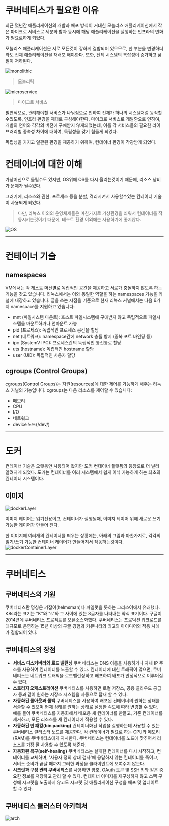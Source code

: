 # 쿠버네티스가 필요한 이유
최근 몇년간 애플리케이션의 개발과 배포 방식이 거대한 모놀리스 애플리케이션에서 작은 마이크로 서비스로 세분화 함과 동시에 해당 애플리케이션을 실행하는 인프라의 변화가 필요로하게 되었다.

모놀리스 애플리케이션은 서로 모든것이 강하게 결합되어 있으므로,
한 부분을 변경하더라도 전체 애플리케이션을 재배포 해야한다.
또한, 전체 시스템의 복잡성이 증가하고 품질이 저하된다.

![monolithic](https://www.nginx.com/wp-content/uploads/2016/04/Richardson-microservices-part1-1_monolithic-architecture.png)
> 모놀리틱 

![microservice](https://www.nginx.com/wp-content/uploads/2016/04/Richardson-microservices-part1-2_microservices-architecture.png)
> 마이크로 서비스

필연적으로, 관리해야할 서비스가 나눠짐으로 인하여 전체가 하나의 시스템처럼 동작할수있도록, 인프라 환경을 제대로 구성해야한다.
마이크로 서비스로 개발함으로 인하여, 개발의 언어와 각각의 버전에 구애받지 않게되었는데, 이를 각 서비스들의 필요한 라이브러리별 종속성 차이에 대하여, 독립성을 갖기 힘들게 되었다.

독립성을 가지고 일관된 환경을 제공하기 위하여, 컨테이너 환경이 각광받게 되었다.

# 컨테이너에 대한 이해
가상머신으로 돌릴수도 있지만, OS위에 OS를 다시 올리는것이기 때문에, 리소스 낭비가 문제가 될수있다.

그러기에, 리소스와 권한, 프로세스 등을 분할, 격리시켜서 사용할수있는 컨테이너 기술이 사용되게 되었다.

> 다만, 리눅스 이외의 운영체제들은 마찬가지로 가상환경을 띄워서 컨테이너를 작동시키는것이기 때문에, 테스트 환경 이외에는 사용하기에 좋지않다.

![OS](https://img1.daumcdn.net/thumb/R1280x0/?scode=mtistory2&fname=https%3A%2F%2Fblog.kakaocdn.net%2Fdn%2FuuYUo%2Fbtq98tGinm8%2FmPxJoOkVf5z877gOswoLeK%2Fimg.png)

---------------


# 컨테이너 기술
## namespaces
VM에서는 각 게스트 머신별로 독립적인 공간을 제공하고 서로가 충돌하지 않도록 하는 기능을 갖고 있습니다. 리눅스에서는 이와 동일한 역할을 하는 namespaces 기능을 커널에 내장하고 있습니다. 글을 쓰는 시점을 기준으로 현재 리눅스 커널에서는 다음 6가 지 namespace를 지원하고 있습니다:

- mnt (파일시스템 마운트): 호스트 파일시스템에 구애받지 않고 독립적으로 파일시스템을 마운트하거나 언마운트 가능
- pid (프로세스): 독립적인 프로세스 공간을 할당
- net (네트워크): namespace간에 network 충돌 방지 (중복 포트 바인딩 등)
- ipc (SystemV IPC): 프로세스간의 독립적인 통신통로 할당
- uts (hostname): 독립적인 hostname 할당
- user (UID): 독립적인 사용자 할당


## cgroups (Control Groups)
cgroups(Control Groups)는 자원(resources)에 대한 제어를 가능하게 해주는 리눅스 커널의 기능입니다. cgroups는 다음 리소스를 제어할 수 있습니다:

- 메모리
- CPU
- I/O
- 네트워크
- device 노드(/dev/)


---------------

# 도커
컨테이너 기술은 오랫동안 사용되어 왔지만 도커 컨테이너 플랫폼의 등장으로 더 널리 알려지게 되었다.
도커는 컨테이너를 여러 시스템에서 쉽게 이식 가능하게 하는 최초의 컨테이너 시스템이다.



## 이미지
![dockerLayer](https://docs.docker.com/storage/storagedriver/images/container-layers.jpg)

이미지 레이어는 읽기전용이고,
컨테이너가 실행될때, 이미지 레이어 위에 새로운 쓰기 가능한 레이어가 만들어 진다.

한 이미지에 여러개의 컨테이너를 띄우는 상황에는,
아래의 그림과 마찬가지로, 각각의 읽기/쓰기 가능한 컨테이너 레이어가 만들어져서 작동하는것이다.
![dockerContainerLayer](https://docs.docker.com/storage/storagedriver/images/sharing-layers.jpg)

---------------

# 쿠버네티스
## 쿠버네티스의 기원
쿠버네티스란 명칭은 키잡이(helmsman)나 파일럿을 뜻하는 그리스어에서 유래했다. K8s라는 표기는 "K"와 "s"와 그 사이에 있는 8글자를 나타내는 약식 표기이다. 구글이 2014년에 쿠버네티스 프로젝트를 오픈소스화했다. 쿠버네티스는 프로덕션 워크로드를 대규모로 운영하는 15년 이상의 구글 경험과 커뮤니티의 최고의 아이디어와 적용 사례가 결합되어 있다.

## 쿠버네티스의 장점
- **서비스 디스커버리와 로드 밸런싱** 쿠버네티스는 DNS 이름을 사용하거나 자체 IP 주소를 사용하여 컨테이너를 노출할 수 있다. 컨테이너에 대한 트래픽이 많으면, 쿠버네티스는 네트워크 트래픽을 로드밸런싱하고 배포하여 배포가 안정적으로 이루어질 수 있다.
- **스토리지 오케스트레이션** 쿠버네티스를 사용하면 로컬 저장소, 공용 클라우드 공급자 등과 같이 원하는 저장소 시스템을 자동으로 탑재 할 수 있다.
- **자동화된 롤아웃과 롤백** 쿠버네티스를 사용하여 배포된 컨테이너의 원하는 상태를 서술할 수 있으며 현재 상태를 원하는 상태로 설정한 속도에 따라 변경할 수 있다. 예를 들어 쿠버네티스를 자동화해서 배포용 새 컨테이너를 만들고, 기존 컨테이너를 제거하고, 모든 리소스를 새 컨테이너에 적용할 수 있다.
- **자동화된 빈 패킹(bin packing)** 컨테이너화된 작업을 실행하는데 사용할 수 있는 쿠버네티스 클러스터 노드를 제공한다. 각 컨테이너가 필요로 하는 CPU와 메모리(RAM)를 쿠버네티스에게 지시한다. 쿠버네티스는 컨테이너를 노드에 맞추어서 리소스를 가장 잘 사용할 수 있도록 해준다.
- **자동화된 복구(self-healing)** 쿠버네티스는 실패한 컨테이너를 다시 시작하고, 컨테이너를 교체하며, '사용자 정의 상태 검사'에 응답하지 않는 컨테이너를 죽이고, 서비스 준비가 끝날 때까지 그러한 과정을 클라이언트에 보여주지 않는다.
- **시크릿과 구성 관리 쿠버네티스**를 사용하면 암호, OAuth 토큰 및 SSH 키와 같은 중요한 정보를 저장하고 관리 할 수 있다. 컨테이너 이미지를 재구성하지 않고 스택 구성에 시크릿을 노출하지 않고도 시크릿 및 애플리케이션 구성을 배포 및 업데이트 할 수 있다.



## 쿠버네티스 클러스터 아키텍처
![arch](https://d33wubrfki0l68.cloudfront.net/2475489eaf20163ec0f54ddc1d92aa8d4c87c96b/e7c81/images/docs/components-of-kubernetes.svg)